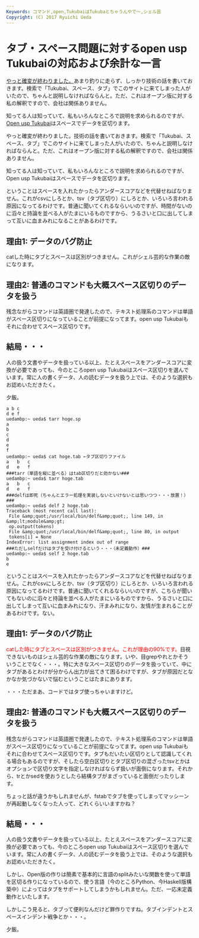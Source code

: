 ```yaml
---
Keywords: コマンド,open,TukubaiはTukubaとちゃうんやで〜,シェル芸
Copyright: (C) 2017 Ryuichi Ueda
---
```


# <!--:ja-->タブ・スペース問題に対するopen usp Tukubaiの対応および余計な一言<!--:-->
<!--:ja--><a href="http://blog.ueda.asia/?p=2157" title="SI業界がIT化してないとか酷いことを言ってしまった" target="_blank">やっと確変が終わりました。</a>あまり釣りに走らず、しっかり技術の話を書いておきます。検索で「Tukubai、スペース、タブ」でこのサイトに来てしまった人がいたので、ちゃんと説明しなければならんと。ただ、これはオープン版に対する私の解釈ですので、会社は関係ありません。

知ってる人は知っていて、私もいろんなところで説明を求められるのですが、<a href="https://github.com/usp-engineers-community/Open-usp-Tukubai" target="_blank">Open usp Tukubai</a>はスペースでデータを区切ります。

<!--:--><!--:en-->やっと確変が終わりました。技術の話を書いておきます。検索で「Tukubai、スペース、タブ」でこのサイトに来てしまった人がいたので、ちゃんと説明しなければならんと。ただ、これはオープン版に対する私の解釈ですので、会社は関係ありません。

知ってる人は知っていて、私もいろんなところで説明を求められるのですが、Open usp Tukubaiはスペースでデータを区切ります。

ということはスペースを入れたかったらアンダースコアなどを代替せねばなりません。これがcsvにしろとか、tsv（タブ区切り）にしろとか、いろいろ言われる原因になってるわけです。普通に聞いてくれるならいいのですが、時間がないのに滔々と持論を並べる人がたまにいるものですから、うるさいと口に出してしまって互いに血まみれになることがあるわけです。

<h2>理由1: データのバグ防止</h2>


catした時にタブとスペースは区別がつきません。これがシェル芸的な作業の敵になります。

<h2>理由2: 普通のコマンドも大概スペース区切りのデータを扱う</h2>

残念ながらコマンドは英語圏で発達したので、テキスト処理系のコマンドは単語がスペース区切りになっていることが前提になってます。open usp Tukubaiもそれに合わせてスペース区切りです。

<h2>結局・・・</h2>

人の扱う文書やデータを扱っている以上、たとえスペースをアンダースコアに変換が必要であっても、今のところopen usp Tukubaiはスペース区切りを選んでいます。常に人の書くデータ、人の読むデータを扱う上では、そのような選択もお認めいただきたく。


夕飯。<!--:--><!--more--><!--:ja-->

```bashuedambp:~ ueda$ cat hoge.sp
a b c
d e f
uedambp:~ ueda$ tarr hoge.sp 
a
b
c
d
e
f
uedambp:~ ueda$ cat hoge.tab ←タブ区切りファイル
a	b	c
d	e	f
###tarr（単語を縦に並べる）はtab区切りだと効かない###
uedambp:~ ueda$ tarr hoge.tab
a	b	c
d	e	f
###delfは即死（ちゃんとエラー処理を実装しないといけないとは思いつつ・・・放置！）###
uedambp:~ ueda$ delf 2 hoge.tab 
Traceback (most recent call last):
 File &amp;quot;/usr/local/bin/delf&amp;quot;, line 149, in &amp;lt;module&amp;gt;
 op.output(tokens)
 File &amp;quot;/usr/local/bin/delf&amp;quot;, line 80, in output
 tokens[i] = None
IndexError: list assignment index out of range
###ただしselfだけはタブを受け付けるという・・・（未定義動作）###
uedambp:~ ueda$ self 2 hoge.tab 
b
e
```

ということはスペースを入れたかったらアンダースコアなどを代替せねばなりません。これがcsvにしろとか、tsv（タブ区切り）にしろとか、いろいろ言われる原因になってるわけです。普通に聞いてくれるならいいのですが、こちらが聞いてもないのに滔々と持論を並べる人がたまにいるものですから、うるさいと口に出してしまって互いに血まみれになり、汗まみれになり、友情が生まれることがあるわけです。ない。

<h2>理由1: データのバグ防止</h2>

<span style="color:red">catした時にタブとスペースは区別がつきません。これが理由の90%です。</span>目視できないものはシェル芸的な作業の敵になります。いや、目grepやれとかそういうことでなく・・・。特に大きなスペース区切りのデータを扱っていて、中にタブがあるとわけが分からん出力が出てきて困るわけですが、タブが原因だとなかなか気づかないで悩むということはたまにあります。

・・・ただまあ、コードではタブ使っちゃいますけど。

<h2>理由2: 普通のコマンドも大概スペース区切りのデータを扱う</h2>

残念ながらコマンドは英語圏で発達したので、テキスト処理系のコマンドは単語がスペース区切りになっていることが前提になってます。open usp Tukubaiもそれに合わせてスペース区切りです。タブもだいたい区切りとして認識してくれる場合もあるのですが、そしたら空白区切りとタブ区切りの混ざったtsvとかはオプションで区切り文字を指定しなければならず扱いが面倒になります。それから、trとかsedを使おうとしたら結構タブがまざっていると面倒だったりします。

ちょっと話が違うかもしれませんが、fstabでタブを使ってしまってマッシーンが再起動しなくなった人って、どれくらいいますかね？

<h2>結局・・・</h2>

人の扱う文書やデータを扱っている以上、たとえスペースをアンダースコアに変換が必要であっても、今のところopen usp Tukubaiはスペース区切りを選んでいます。常に人の書くデータ、人の読むデータを扱う上では、そのような選択もお認めいただきたく。

しかし、Open版の作りは簡素で基本的に言語のsplitみたいな関数を使って単語を区切る作りになっているので、使う言語（今のところPython、今Haskell版構築中）によってはタブをサポートしてしまうかもしれません。ただ、一応未定義動作といたします。

しかしこう見ると、タブって便利なんだけど罪作りですね。タブインデントとスペースインデント戦争とか・・・。


夕飯。<!--:-->
